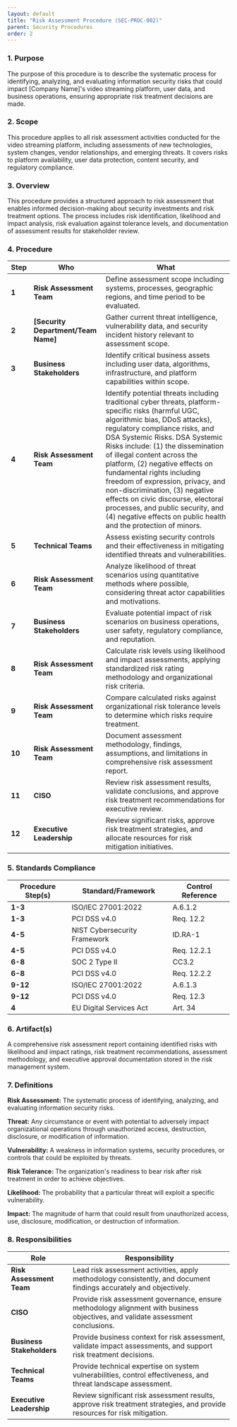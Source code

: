 ```yaml
---
layout: default
title: "Risk Assessment Procedure (SEC-PROC-002)"
parent: Security Procedures
order: 2
---
```


### 1. Purpose

The purpose of this procedure is to describe the systematic process for identifying, analyzing, and evaluating information security risks that could impact [Company Name]'s video streaming platform, user data, and business operations, ensuring appropriate risk treatment decisions are made.

### 2. Scope

This procedure applies to all risk assessment activities conducted for the video streaming platform, including assessments of new technologies, system changes, vendor relationships, and emerging threats. It covers risks to platform availability, user data protection, content security, and regulatory compliance.

### 3. Overview

This procedure provides a structured approach to risk assessment that enables informed decision-making about security investments and risk treatment options. The process includes risk identification, likelihood and impact analysis, risk evaluation against tolerance levels, and documentation of assessment results for stakeholder review.

### 4. Procedure

| **Step** | **Who** | **What** |
| -------- | -------- | -------- |
| **1** | **Risk Assessment Team** | Define assessment scope including systems, processes, geographic regions, and time period to be evaluated. |
| **2** | **[Security Department/Team Name]** | Gather current threat intelligence, vulnerability data, and security incident history relevant to assessment scope. |
| **3** | **Business Stakeholders** | Identify critical business assets including user data, algorithms, infrastructure, and platform capabilities within scope. |
| **4** | **Risk Assessment Team** | Identify potential threats including traditional cyber threats, platform-specific risks (harmful UGC, algorithmic bias, DDoS attacks), regulatory compliance risks, and DSA Systemic Risks. DSA Systemic Risks include: (1) the dissemination of illegal content across the platform, (2) negative effects on fundamental rights including freedom of expression, privacy, and non-discrimination, (3) negative effects on civic discourse, electoral processes, and public security, and (4) negative effects on public health and the protection of minors. |
| **5** | **Technical Teams** | Assess existing security controls and their effectiveness in mitigating identified threats and vulnerabilities. |
| **6** | **Risk Assessment Team** | Analyze likelihood of threat scenarios using quantitative methods where possible, considering threat actor capabilities and motivations. |
| **7** | **Business Stakeholders** | Evaluate potential impact of risk scenarios on business operations, user safety, regulatory compliance, and reputation. |
| **8** | **Risk Assessment Team** | Calculate risk levels using likelihood and impact assessments, applying standardized risk rating methodology and organizational risk criteria. |
| **9** | **Risk Assessment Team** | Compare calculated risks against organizational risk tolerance levels to determine which risks require treatment. |
| **10** | **Risk Assessment Team** | Document assessment methodology, findings, assumptions, and limitations in comprehensive risk assessment report. |
| **11** | **CISO** | Review risk assessment results, validate conclusions, and approve risk treatment recommendations for executive review. |
| **12** | **Executive Leadership** | Review significant risks, approve risk treatment strategies, and allocate resources for risk mitigation initiatives. |

### 5. Standards Compliance

| **Procedure Step(s)** | **Standard/Framework** | **Control Reference** |
| --------------------- | ---------------------- | --------------------- |
| **1-3** | ISO/IEC 27001:2022 | A.6.1.2 |
| **1-3** | PCI DSS v4.0 | Req. 12.2 |
| **4-5** | NIST Cybersecurity Framework | ID.RA-1 |
| **4-5** | PCI DSS v4.0 | Req. 12.2.1 |
| **6-8** | SOC 2 Type II | CC3.2 |
| **6-8** | PCI DSS v4.0 | Req. 12.2.2 |
| **9-12** | ISO/IEC 27001:2022 | A.6.1.3 |
| **9-12** | PCI DSS v4.0 | Req. 12.3 |
| **4** | EU Digital Services Act | Art. 34 |

### 6. Artifact(s)

A comprehensive risk assessment report containing identified risks with likelihood and impact ratings, risk treatment recommendations, assessment methodology, and executive approval documentation stored in the risk management system.

### 7. Definitions

**Risk Assessment:** The systematic process of identifying, analyzing, and evaluating information security risks.

**Threat:** Any circumstance or event with potential to adversely impact organizational operations through unauthorized access, destruction, disclosure, or modification of information.

**Vulnerability:** A weakness in information systems, security procedures, or controls that could be exploited by threats.

**Risk Tolerance:** The organization's readiness to bear risk after risk treatment in order to achieve objectives.

**Likelihood:** The probability that a particular threat will exploit a specific vulnerability.

**Impact:** The magnitude of harm that could result from unauthorized access, use, disclosure, modification, or destruction of information.

### 8. Responsibilities

| **Role** | **Responsibility** |
| -------- | ------------------ |
| **Risk Assessment Team** | Lead risk assessment activities, apply methodology consistently, and document findings accurately and objectively. |
| **CISO** | Provide risk assessment governance, ensure methodology alignment with business objectives, and validate assessment conclusions. |
| **Business Stakeholders** | Provide business context for risk assessment, validate impact assessments, and support risk treatment decisions. |
| **Technical Teams** | Provide technical expertise on system vulnerabilities, control effectiveness, and threat landscape assessment. |
| **Executive Leadership** | Review significant risk assessment results, approve risk treatment strategies, and provide resources for risk mitigation. |
